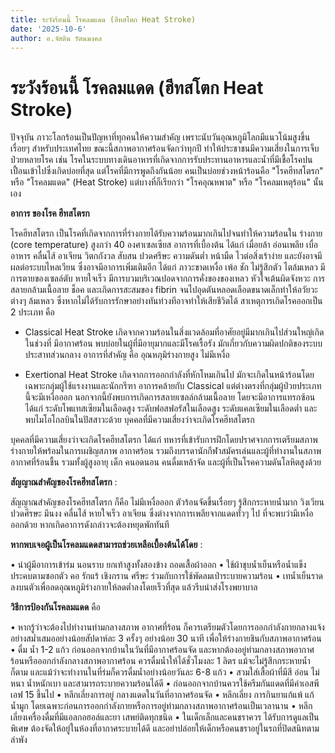 ```yaml
---
title: ระวังร้อนนี้ โรคลมแดด (ฮีทสโตก Heat Stroke)
date: '2025-10-6'
author: อ.จัสติน รัตนมงคล
---
```


# ระวังร้อนนี้ โรคลมแดด (ฮีทสโตก Heat Stroke)

ปัจจุบัน ภาวะโลกร้อนเป็นปัญหาที่ทุกคนให้ความสำคัญ เพราะนับวันอุณหภูมิโลกมีแนวโน้มสูงขึ้นเรื่อยๆ สำหรับประเทศไทย ขณะนี้สภาพอากาศร้อนจัดกว่าทุกปี ทำให้ประชาชนมีความเสี่ยงในการเจ็บป่วยหลายโรค เช่น โรคในระบบทางเดินอาหารที่เกิดจากการรับประทานอาหารและน้ำที่มีเชื้อโรคปน เปื้อนเข้าไปซึ่งเกิดบ่อยที่สุด แต่โรคที่มีการพูดถึงกันน้อย คนเป็นบ่อยช่วงหน้าร้อนคือ "โรคฮีทสโตรก" หรือ "โรคลมแดด" (Heat Stroke) แต่บางที่ก็เรียกว่า "โรคอุณหพาต" หรือ "โรคลมเหตุร้อน" นั้นเอง

**อาการ ของโรค ฮีทสโตรก**

โรคฮีทสโตรก เป็นโรคที่เกิดจากการที่ร่างกายได้รับความร้อนมากเกินไปจนทำให้ความร้อนใน ร่างกาย (core temperature) สูงกว่า 40 องศาเซลเซียส อาการที่เบื้องต้น ได้แก่ เมื่อยล้า อ่อนเพลีย เบื่ออาหาร คลื่นไส้ อาเจียน วิตกกังวล สับสน ปวดศรีษะ ความดันต่ำ หน้ามืด ไวต่อสิ่งเร้าง่าย และยังอาจมีผลต่อระบบไหลเวียน ซึ่งอาจมีอาการเพิ่มเติมอีก ได้แก่ ภาวะขาดเหงื่อ เพ้อ ชัก ไม่รู้สึกตัว ไตล้มเหลว มีการตายของเซลล์ตับ หายใจเร็ว มีการบวมบริเวณปอดจากการคั่งของของเหลว หัวใจเต้นผิดจังหวะ การสลายกล้ามเนื้อลาย ช็อค และเกิดการสะสมของ fibrin จนไปอุดตันหลอดเลือดขนาดเล็กทำให้อวัยวะต่างๆ ล้มเหลว ซึ่งหากไม่ได้รับการรักษาอย่างทันท่วงทีอาจทำให้เสียชีวิตได้ สาเหตุการเกิดโรคออกเป็น 2 ประเภท คือ

- Classical Heat Stroke เกิดจากความร้อนในสิ่งแวดล้อมที่อาศัยอยู่มีมากเกินไปส่วนใหญ่เกิดในช่วงที่ มีอากาศร้อน พบบ่อยในผู้ที่มีอายุมากและมีโรคเรื้อรัง มักเกี่ยวกับความผิดปกติของระบบประสาทส่วนกลาง อาการที่สำคัญ คือ อุณหภุมิร่างกายสูง ไม่มีเหงื่อ

- Exertional Heat Stroke เกิดจากการออกกำลังที่หักโหมเกินไป มักจะเกิดในหน้าร้อนโดยเฉพาะกลุ่มผู้ใช้แรงงานและนักกรีฑา อาการคล้ายกับ Classical แต่ต่างตรงที่กลุ่มผู้ป่วยประเภทนี้จะมีเหงื่อออก นอกจากนี้ยังพบการเกิดการสลายเซลล์กล้ามเนื้อลาย โดยจะมีอาการแทรกซ้อน ได้แก่ ระดับโพแทสเซียมในเลือดสูง ระดับฟอสฟอรัสในเลือดสูง ระดับแคลเซียมในเลือดต่ำ และพบไมโอโกลบินในปัสสาวะด้วย บุคคลที่มีความเสี่ยงว่าจะเกิดโรคฮีทสโตรก

บุคคลที่มีความเสี่ยงว่าจะเกิดโรคฮีทสโตรก ได้แก่ ทหารที่เข้ารับการฝึกโดยปราศจากการเตรียมสภาพร่างกายให้พร้อมในการเผชิญสภาพ อากาศร้อน รวมถึงบรรดานักกีฬาสมัครเล่นและผู้ที่ทำงานในสภาพอากาศที่ร้อนชื้น รวมทั้งผู้สูงอายุ เด็ก คนอดนอน คนดื่มเหล้าจัด และผู้ที่เป็นโรคความดันโลหิตสูงด้วย

**สัญญาณสำคัญของโรคฮีทสโตรก** :

สัญญาณสำคัญของโรคฮีทสโตรก ก็คือ ไม่มีเหงื่อออก ตัวร้อนจัดขึ้นเรื่อยๆ รู้สึกกระหายน้ำมาก วิงเวียน ปวดศีรษะ มึนงง คลื่นไส้ หายใจเร็ว อาเจียน ซึ่งต่างจากการเพลียจากแดดทั่วๆ ไป ที่จะพบว่ามีเหงื่อออกด้วย หากเกิดอาการดังกล่าวจะต้องหยุดพักทันที

**หากพบเจอผู้เป็นโรคลมแดดสามารถช่วยเหลือเบื้องต้นได้โดย** :

• นำผู้มีอาการเข้าร่ม นอนราบ ยกเท้าสูงทั้งสองข้าง ถอดเสื้อผ้าออก
• ใช้ผ้าชุบน้ำเย็นหรือน้ำแข็งประคบตามซอกตัว คอ รักแร้ เชิงกราน ศรีษะ ร่วมกับการใช้พัดลมเป่าระบายความร้อน
• เทน้ำเย็นราดลงบนตัวเพื่อลดอุณหภูมิร่างกายให้ลดต่ำลงโดยเร็วที่สุด แล้วรีบนำส่งโรงพยาบาล

**วิธีการป้องกันโรคลมแดด** คือ

• หากรู้ว่าจะต้องไปทำงานท่ามกลางสภาพ อากาศที่ร้อน ก็ควรเตรียมตัวโดยการออกกำลังกายกลางแจ้งอย่างสม่ำเสมออย่างน้อยสัปดาห์ละ 3 ครั้งๆ อย่างน้อย 30 นาที เพื่อให้ร่างกายชินกับสภาพอากาศร้อน
• ดื่ม น้ำ 1-2 แก้ว ก่อนออกจากบ้านในวันที่มีอากาศร้อนจัด และหากต้องอยู่ท่ามกลางสภาพอากาศร้อนหรือออกกำลังกลางสภาพอากาศร้อน ควรดื่มน้ำให้ได้ชั่วโมงละ 1 ลิตร แม้จะไม่รู้สึกกระหายน้ำก็ตาม และแม้ว่าจะทำงานในที่ร่มก็ควรดื่มน้ำอย่างน้อยวันละ 6-8 แก้ว
• สวมใส่เสื้อผ้าที่มีสี อ่อน ไม่หนา น้ำหนักเบา และสามารถระบายความร้อนได้ดี
• ก่อนออกจากบ้านควรใช้ครีมกันแดดที่มีค่าเอสพีเอฟ 15 ขึ้นไป
• หลีกเลี่ยงการอยู่ กลางแดดในวันที่อากาศร้อนจัด
• หลีกเลี่ยง การกินยาแก้แพ้ แก้น้ำมูก โดยเฉพาะก่อนการออกกำลังกายหรือการอยู่ท่ามกลางสภาพอากาศร้อนเป็นเวลานาน
• หลีกเลี่ยงเครื่องดื่มที่มีแอลกอฮอล์และยา เสพย์ติดทุกชนิด
• ในเด็กเล็กและคนชราควร ได้รับการดูแลเป็นพิเศษ ต้องจัดให้อยู่ในห้องที่อากาศระบายได้ดี และอย่าปล่อยให้เด็กหรือคนชราอยู่ในรถที่ปิดสนิทตามลำพัง
